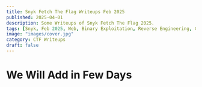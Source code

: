 ```yaml
---
title: Snyk Fetch The Flag Writeups Feb 2025
published: 2025-04-01
description: Some Writeups of Snyk Fetch The Flag 2025.
tags: [Snyk, Feb 2025, Web, Binary Exploitation, Reverse Engineering, Cryptography, Forensics, Programming, Scripting]
image: "images/cover.jpg"
category: CTF Writeups
draft: false
---
```



# We Will Add in Few Days